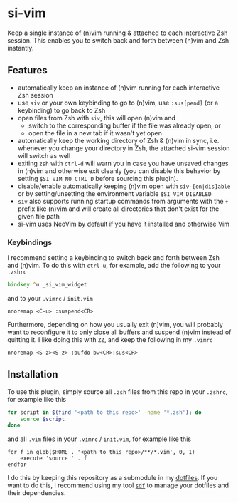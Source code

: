 # si-vim

Keep a single instance of (n)vim running & attached to each interactive Zsh
session. This enables you to switch back and forth between (n)vim and Zsh
instantly.

## Features

- automatically keep an instance of (n)vim running for each interactive Zsh
  session
- use `siv` or your own keybinding to go to (n)vim, use `:sus[pend]` (or a
  keybinding) to go back to Zsh
- open files from Zsh with `siv`, this will open (n)vim and
  - switch to the corresponding buffer if the file was already open, or
  - open the file in a new tab if it wasn't yet open
- automatically keep the working directory of Zsh & (n)vim in sync, i.e.
  whenever you change your directory in Zsh, the attached si-vim session will
  switch as well
- exiting `zsh` with `ctrl-d` will warn you in case you have unsaved changes in
  (n)vim and otherwise exit cleanly (you can disable this behavior by setting
  `$SI_VIM_NO_CTRL_D` before sourcing this plugin).
- disable/enable automatically keeping (n)vim open with `siv-[en|dis]able` or by
  setting/unsetting the environment variable `$SI_VIM_DISABLED`
- `siv` also supports running startup commands from arguments with the `+`
  prefix like (n)vim and will create all directories that don't exist for the
  given file path
- si-vim uses NeoVim by default if you have it installed and otherwise Vim

### Keybindings

I recommend setting a keybinding to switch back and forth between Zsh and
(n)vim.  To do this with `ctrl-u`, for example, add the following to your
`.zshrc`

```zsh
bindkey ^u _si_vim_widget
```

and to your `.vimrc` / `init.vim`

```vimscript
nnoremap <C-u> :suspend<CR>
```

Furthermore, depending on how you usually exit (n)vim, you will probably want to
reconfigure it to only close all buffers and suspend (n)vim instead of quitting
it.  I like doing this with `ZZ`, and keep the following in my `.vimrc`

```vimscript
nnoremap <S-z><S-z> :bufdo bw<CR>:sus<CR>
```

## Installation

To use this plugin, simply source all `.zsh` files from this repo in your
`.zshrc`, for example like this

```zsh
for script in $(find '<path to this repo>' -name '*.zsh'); do
    source $script
done
```

and all `.vim` files in your `.vimrc` / `init.vim`, for example like this

```vimscript
for f in glob($HOME . '<path to this repo>/**/*.vim', 0, 1)
    execute 'source ' . f
endfor
```

I do this by keeping this repository as a submodule in my
[dotfiles](https://github.com/jannis-baum/dotfiles.git). If you want to do this,
I recommend using my tool
[`sdf`](https://github.com/jannis-baum/sync-dotfiles.zsh) to manage your
dotfiles and their dependencies.
